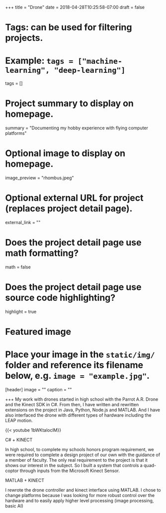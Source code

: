 +++
title = "Drone"
date = 2018-04-28T10:25:58-07:00
draft = false

# Tags: can be used for filtering projects.
# Example: `tags = ["machine-learning", "deep-learning"]`
tags = []

# Project summary to display on homepage.
summary = "Documenting my hobby experience with flying computer platforms"

# Optional image to display on homepage.
image_preview = "rhombus.jpeg"

# Optional external URL for project (replaces project detail page).
external_link = ""

# Does the project detail page use math formatting?
math = false

# Does the project detail page use source code highlighting?
highlight = true

# Featured image
# Place your image in the `static/img/` folder and reference its filename below, e.g. `image = "example.jpg"`.
[header]
image = ""
caption = ""

+++
My work with drones started in high school with the Parrot A.R. Drone and the Kinect SDK in C#. From then, I have written and rewritten extensions on the project in Java, Python, Node.js and MATLAB. And I have also interfaced the drone with different types of hardware including the LEAP motion.

{{< youtube 1bWKtaloclM}}


C# + KINECT

In high school, to complete my schools honors program requirement, we were required to complete a design project of our own with the guidance of a member of faculty. The only real requirement to the project is that it shows our interest in the subject. So I built a system that controls a quad-coptor through inputs from the Microsoft Kinect Sensor.

MATLAB + KINECT

I rewrote the drone controller and kinect interface using MATLAB. I chose to change platforms because I was looking for more robust control over the hardware and to easily apply higher level processing (image processing, basic AI)

<!-- <script src="//gist.github.com/hege0110/fcc61ae7d793c4eba30218560ab17aba.js"></script> -->
<!-- <script src="https://gist.github.com/hege0110/fcc61ae7d793c4eba30218560ab17aba.js"></script> -->
